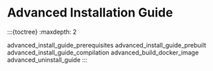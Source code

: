 # Advanced Installation Guide

:::{toctree}
:maxdepth: 2

advanced_install_guide_prerequisites
advanced_install_guide_prebuilt
advanced_install_guide_compilation
advanced_build_docker_image
advanced_uninstall_guide
:::
